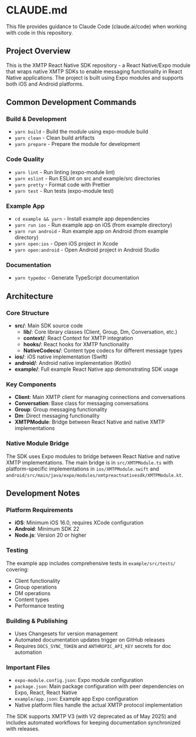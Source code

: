 # CLAUDE.md

This file provides guidance to Claude Code (claude.ai/code) when working with code in this repository.

## Project Overview

This is the XMTP React Native SDK repository - a React Native/Expo module that wraps native XMTP SDKs to enable messaging functionality in React Native applications. The project is built using Expo modules and supports both iOS and Android platforms.

## Common Development Commands

### Build & Development
- `yarn build` - Build the module using expo-module build
- `yarn clean` - Clean build artifacts
- `yarn prepare` - Prepare the module for development

### Code Quality
- `yarn lint` - Run linting (expo-module lint)
- `yarn eslint` - Run ESLint on src and example/src directories
- `yarn pretty` - Format code with Prettier
- `yarn test` - Run tests (expo-module test)

### Example App
- `cd example && yarn` - Install example app dependencies
- `yarn run ios` - Run example app on iOS (from example directory)
- `yarn run android` - Run example app on Android (from example directory)
- `yarn open:ios` - Open iOS project in Xcode
- `yarn open:android` - Open Android project in Android Studio

### Documentation
- `yarn typedoc` - Generate TypeScript documentation

## Architecture

### Core Structure
- **src/**: Main SDK source code
  - **lib/**: Core library classes (Client, Group, Dm, Conversation, etc.)
  - **context/**: React Context for XMTP integration
  - **hooks/**: React hooks for XMTP functionality
  - **NativeCodecs/**: Content type codecs for different message types
- **ios/**: iOS native implementation (Swift)
- **android/**: Android native implementation (Kotlin)
- **example/**: Full example React Native app demonstrating SDK usage

### Key Components
- **Client**: Main XMTP client for managing connections and conversations
- **Conversation**: Base class for messaging conversations
- **Group**: Group messaging functionality
- **Dm**: Direct messaging functionality  
- **XMTPModule**: Bridge between React Native and native XMTP implementations

### Native Module Bridge
The SDK uses Expo modules to bridge between React Native and native XMTP implementations. The main bridge is in `src/XMTPModule.ts` with platform-specific implementations in `ios/XMTPModule.swift` and `android/src/main/java/expo/modules/xmtpreactnativesdk/XMTPModule.kt`.

## Development Notes

### Platform Requirements
- **iOS**: Minimum iOS 16.0, requires XCode configuration
- **Android**: Minimum SDK 22
- **Node.js**: Version 20 or higher

### Testing
The example app includes comprehensive tests in `example/src/tests/` covering:
- Client functionality
- Group operations
- DM operations
- Content types
- Performance testing

### Building & Publishing
- Uses Changesets for version management
- Automated documentation updates trigger on GitHub releases
- Requires `DOCS_SYNC_TOKEN` and `ANTHROPIC_API_KEY` secrets for doc automation

### Important Files
- `expo-module.config.json`: Expo module configuration
- `package.json`: Main package configuration with peer dependencies on Expo, React, React Native
- `example/app.json`: Example app Expo configuration
- Native platform files handle the actual XMTP protocol implementation

The SDK supports XMTP V3 (with V2 deprecated as of May 2025) and includes automated workflows for keeping documentation synchronized with releases.